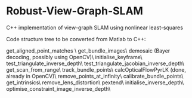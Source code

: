 # Robust-View-Graph-SLAM
C++ implementation of view-graph SLAM using nonlinear least-squares

Code structure tree to be converted from Matlab to C++:

get_aligned_point_matches \\
    get_bundle_images\\
        demosaic (Bayer decoding, possibly using OpenCV)\\
    initialise_keyframe\\
        test_triangulate_inverse_depth\\
        test_triangulate_jacobian_inverse_depth\\
        get_scan_from_range\\
    track_bundle_points\\
        calcOpticalFlowPyrLK (done, already in OpenCV)\\
        remove_points_at_infinity\\
    calibrate_bundle_points\\
        get_intrinsics\\
        remove_lens_distortion\\
        pextend\\
initialise_inverse_depth\\
optimise_constraint_image_inverse_depth\\
